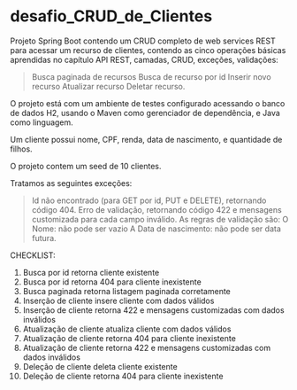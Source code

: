 # desafio_CRUD_de_Clientes

Projeto Spring Boot contendo um CRUD completo de web services REST para
acessar um recurso de clientes, contendo as cinco operações básicas aprendidas no capítulo API REST, camadas, CRUD, exceções, validações:
> Busca paginada de recursos
> Busca de recurso por id
> Inserir novo recurso
> Atualizar recurso
> Deletar recurso.

O projeto está com um ambiente de testes configurado acessando o banco de dados H2, usando o
Maven como gerenciador de dependência, e Java como linguagem.

Um cliente possui nome, CPF, renda, data de nascimento, e quantidade de filhos.

O projeto contem um seed de 10 clientes.

Tratamos as seguintes exceções:
> Id não encontrado (para GET por id, PUT e DELETE), retornando código 404.
> Erro de validação, retornando código 422 e mensagens customizada para cada campo inválido. As
regras de validação são:
O Nome: não pode ser vazio
A Data de nascimento: não pode ser data futura.

CHECKLIST:
1. Busca por id retorna cliente existente
2. Busca por id retorna 404 para cliente inexistente
3. Busca paginada retorna listagem paginada corretamente
4. Inserção de cliente insere cliente com dados válidos
5. Inserção de cliente retorna 422 e mensagens customizadas com dados inválidos
6. Atualização de cliente atualiza cliente com dados válidos
7. Atualização de cliente retorna 404 para cliente inexistente
8. Atualização de cliente retorna 422 e mensagens customizadas com dados inválidos
9. Deleção de cliente deleta cliente existente
10. Deleção de cliente retorna 404 para cliente inexistente
